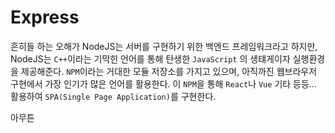 # Express

흔히들 하는 오해가 NodeJS는 서버를 구현하기 위한 백엔드 프레임워크라고 하지만, NodeJS는 `C++`이라는 기막힌 언어를 통해 탄생한 `JavaScript` 의 생턔게이자 실행환경을 제공해준다. `NPM`이라는 거대한 모듈 저장소를 가지고 있으며, 아직까진 웹브라우저 구현에서 가장 인기가 많은 언어를 활용한다. 이 `NPM`을 통해 `React`나 `Vue` 기타 등등... 활용하여 `SPA(Single Page Application)`를 구현한다.

아무튼
